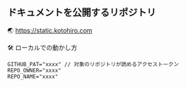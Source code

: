 ## ドキュメントを公開するリポジトリ

🌏 https://static.kotohiro.com

🛠️ ローカルでの動かし方
```.env
GITHUB_PAT="xxxx" // 対象のリポジトリが読めるアクセストークン
REPO_OWNER="xxxx"
REPO_NAME="xxxx"
```
